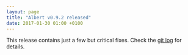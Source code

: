 ```yaml
---
layout: page
title: "Albert v0.9.2 released"
date: 2017-01-30 01:00 +0100
---
```

This release contains just a few but critical fixes. Check the [git log](https://github.com/albertlauncher/albert/commits/v0.9.2) for details.
